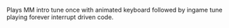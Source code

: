 Plays MM intro tune once with animated keyboard
followed by ingame tune playing forever
interrupt driven code.
